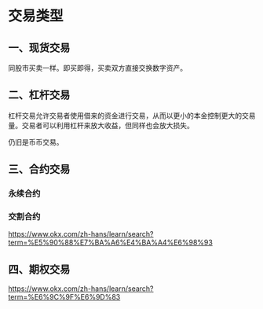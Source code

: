 # 交易类型

## 一、现货交易

同股市买卖一样。即买即得，买卖双方直接交换数字资产。

## 二、杠杆交易

杠杆交易允许交易者使用借来的资金进行交易，从而以更小的本金控制更大的交易量。交易者可以利用杠杆来放大收益，但同样也会放大损失。

仍旧是币币交易。


## 三、合约交易

### 永续合约
### 交割合约
https://www.okx.com/zh-hans/learn/search?term=%E5%90%88%E7%BA%A6%E4%BA%A4%E6%98%93

## 四、期权交易
https://www.okx.com/zh-hans/learn/search?term=%E6%9C%9F%E6%9D%83
